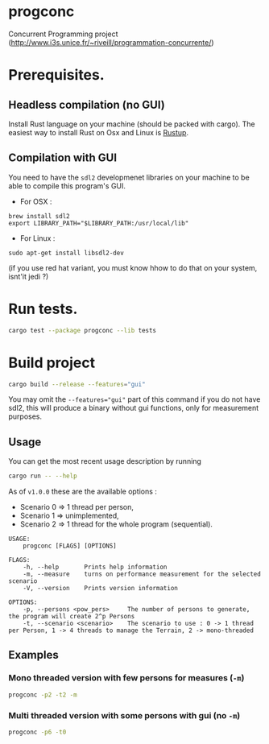 # progconc
Concurrent Programming project (http://www.i3s.unice.fr/~riveill/programmation-concurrente/)


# Prerequisites. 

## Headless compilation (no GUI)

Install Rust language on your machine (should be packed with cargo).
The easiest way to install Rust on Osx and Linux is [Rustup](https://www.rustup.rs/).

## Compilation with GUI

You need to have the `sdl2` developmenet libraries on your machine to be able to compile this program's GUI.

 * For OSX :
```
brew install sdl2
export LIBRARY_PATH="$LIBRARY_PATH:/usr/local/lib"
```

 * For Linux :
```
sudo apt-get install libsdl2-dev
```
(if you use red hat variant, you must know hhow to do that on your system, isnt'it jedi ?)


# Run tests. 
```bash
cargo test --package progconc --lib tests
```

# Build project

```bash
cargo build --release --features="gui"
```

You may omit the `--features="gui"` part of this command if you do not have sdl2, this will produce a binary without gui functions, only for measurement purposes.


## Usage

You can get the most recent usage description by running 

```bash
cargo run -- --help
```

As of `v1.0.0` these are the available options : 
 - Scenario 0 => 1 thread per person,
 - Scenario 1 => unimplemented,
 - Scenario 2 => 1 thread for the whole program (sequential).

```man
USAGE:
    progconc [FLAGS] [OPTIONS]

FLAGS:
    -h, --help       Prints help information
    -m, --measure    turns on performance measurement for the selected scenario
    -V, --version    Prints version information

OPTIONS:
    -p, --persons <pow_pers>     The number of persons to generate, the program will create 2^p Persons
    -t, --scenario <scenario>    The scenario to use : 0 -> 1 thread per Person, 1 -> 4 threads to manage the Terrain, 2 -> mono-threaded
```

## Examples

### Mono threaded version with few persons for measures (`-m`)
```bash
progconc -p2 -t2 -m
```

### Multi threaded version with some persons with gui (no `-m`)
```bash
progconc -p6 -t0
```
